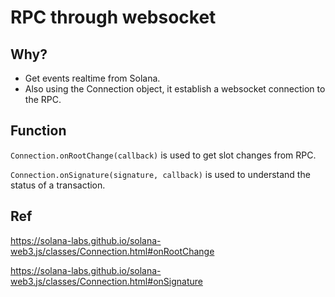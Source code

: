 # RPC through websocket

## Why?

- Get events realtime from Solana.
- Also using the Connection object, it establish a websocket connection to the RPC.

## Function
`Connection.onRootChange(callback)` is used to get slot changes from RPC.

`Connection.onSignature(signature, callback)` is used to understand the status of a transaction.

## Ref
https://solana-labs.github.io/solana-web3.js/classes/Connection.html#onRootChange

https://solana-labs.github.io/solana-web3.js/classes/Connection.html#onSignature
